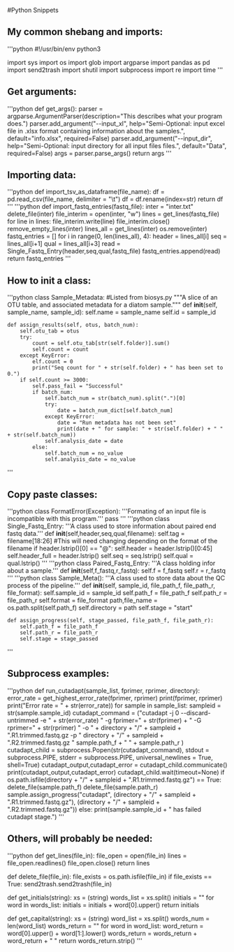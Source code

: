 #Python Snippets

## My common shebang and imports:
'''python
#!/usr/bin/env python3

import sys
import os
import glob
import argparse
import pandas as pd
import send2trash
import shutil
import subprocess
import re
import time
'''

## Get arguments:
'''python
def get_args():
    parser = argparse.ArgumentParser(description="This describes what your program does.")
    parser.add_argument("--input_xl", help="Semi-Optional: input excel file in .xlsx format containing information about the samples.", default="info.xlsx", required=False)
    parser.add_argument("--input_dir", help="Semi-Optional: input directory for all input files files.", default="Data", required=False)
    args = parser.parse_args()
    return args
'''

## Importing data:
'''python
def import_tsv_as_dataframe(file_name):
    df = pd.read_csv(file_name, delimiter = "\t")
    df = df.rename(index=str)
    return df
'''
'''python
def import_fastq_entries(fastq_file):
    inter = "inter.txt"
    delete_file(inter)
    file_interim = open(inter, "w")
    lines = get_lines(fastq_file)
    for line in lines:
        file_interim.write(line)
    file_interim.close()
    remove_empty_lines(inter)
    lines_all = get_lines(inter)
    os.remove(inter)
    fastq_entries = []
    for i in range(0, len(lines_all), 4):
        header = lines_all[i]
        seq = lines_all[i+1]
        qual = lines_all[i+3]
        read = Single_Fastq_Entry(header,seq,qual,fastq_file)
        fastq_entries.append(read)
    return fastq_entries
'''
## How to init a class:
'''python
class Sample_Metadata: #Listed from biosys.py
    """A slice of an OTU table, and associated metadata for a diatom sample."""
    def __init__(self, sample_name, sample_id):
        self.name = sample_name
        self.id = sample_id

    def assign_results(self, otus, batch_num):
        self.otu_tab = otus
        try:
            count = self.otu_tab[str(self.folder)].sum()
            self.count = count
        except KeyError:
            elf.count = 0
            print("Seq count for " + str(self.folder) + " has been set to 0.")
        if self.count >= 3000:
            self.pass_fail = "Successful"
            if batch_num:
                self.batch_num = str(batch_num).split(".")[0]
                try:
                    date = batch_num_dict[self.batch_num]
                except KeyError:
                    date = "Run metadata has not been set"
                    print(date + " for sample: " + str(self.folder) + " " + str(self.batch_num))
                self.analysis_date = date
            else:
                self.batch_num = no_value
                self.analysis_date = no_value
'''
## Copy paste classes:
'''python
class FormatError(Exception):
    '''Formating of an input file is incompatible with this program.'''
        pass
'''
'''python
class Single_Fastq_Entry:
    '''A class used to store information about paired end fastq data.'''
    def __init__(self,header,seq,qual,filename):
        self.tag = filename[18:26] #This will need changing depending on the format of the filename
        if header.lstrip()[0] == "@":
            self.header = header.lstrip()[0:45]
            self.header_full = header.lstrip()
        self.seq = seq.lstrip()
        self.qual = qual.lstrip()
'''
'''python
class Paired_Fastq_Entry:
    '''A class holding infor about a sample.'''
    def __init__(self,f_fastq,r_fastq):
    self.f = f_fastq
    self.r = r_fastq
'''
'''python
class Sample_Meta():
    '''A class used to store data about the QC process of the pipeline.'''
    def __init__(self, sample_id, file_path_f, file_path_r, file_format):
        self.sample_id = sample_id
        self.path_f = file_path_f
        self.path_r = file_path_r
        self.format = file_format
        path,file_name = os.path.split(self.path_f)
        self.directory = path
        self.stage = "start"

    def assign_progress(self, stage_passed, file_path_f, file_path_r):
        self.path_f = file_path_f
        self.path_r = file_path_r
        self.stage = stage_passed
'''
## Subprocess examples:
'''python
def run_cutadapt(sample_list, fprimer, rprimer, directory): 
    error_rate = get_highest_error_rate(fprimer, rprimer)
    print(fprimer, rprimer)
    print("Error rate = " + str(error_rate))
    for sample in sample_list:
        sampleid = str(sample.sample_id)
        cutadapt_command = ("cutadapt -j 0 --discard-untrimmed -e " + str(error_rate)
                            " -g fprimer=" + str(fprimer) + " -G rprimer=" + str(rprimer) 
                            " -o " + directory + "/" + sampleid + ".R1.trimmed.fastq.gz -p "
                            directory + "/" + sampleid + ".R2.trimmed.fastq.gz "
                            sample.path_f + " " + sample.path_r )
        cutadapt_child = subprocess.Popen(str(cutadapt_command), stdout = subprocess.PIPE, stderr = subprocess.PIPE, universal_newlines = True, shell=True)
        cutadapt_output,cutadapt_error = cutadapt_child.communicate()
        print(cutadapt_output,cutadapt_error)
        cutadapt_child.wait(timeout=None)
        if os.path.isfile(directory + "/" + sampleid + ".R1.trimmed.fastq.gz") == True:
            delete_file(sample.path_f)
            delete_file(sample.path_r)
            sample.assign_progress("cutadapt", (directory + "/" + sampleid + ".R1.trimmed.fastq.gz"), (directory + "/" + sampleid + ".R2.trimmed.fastq.gz"))
        else:
            print(sample.sample_id + " has failed cutadapt stage.")
'''
## Others, will probably be needed:
'''python
def get_lines(file_in):
    file_open = open(file_in)
    lines = file_open.readlines()
    file_open.close()
    return lines

def delete_file(file_in):
    file_exists = os.path.isfile(file_in)
    if file_exists == True:
        send2trash.send2trash(file_in)

def get_initials(string):
    xs = (string)
    words_list = xs.split()
    initials = ""
    for word in words_list:
        initials = initials + word[0].upper()
    return initials

def get_capital(string):
    xs = (string)
    word_list = xs.split()
    words_num = len(word_list)
    words_return = ""
    for word in word_list:
        word_return = word[0].upper() + word[1:].lower()
        words_return = words_return + word_return + " "
    return words_return.strip() 
'''





